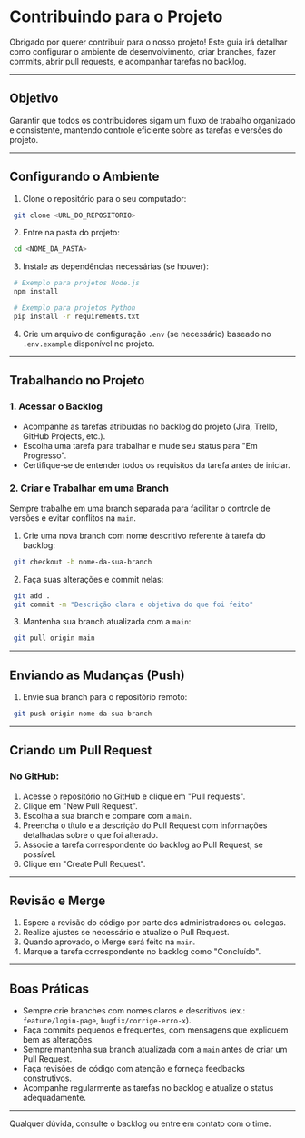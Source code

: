 
# Contribuindo para o Projeto

Obrigado por querer contribuir para o nosso projeto! Este guia irá detalhar como configurar o ambiente de desenvolvimento, criar branches, fazer commits, abrir pull requests, e acompanhar tarefas no backlog.

---

## Objetivo

Garantir que todos os contribuidores sigam um fluxo de trabalho organizado e consistente, mantendo controle eficiente sobre as tarefas e versões do projeto.

---

## Configurando o Ambiente

1. Clone o repositório para o seu computador:
```bash
 git clone <URL_DO_REPOSITORIO>
```

2. Entre na pasta do projeto:
```bash
 cd <NOME_DA_PASTA>
```

3. Instale as dependências necessárias (se houver):
```bash
 # Exemplo para projetos Node.js
 npm install

 # Exemplo para projetos Python
 pip install -r requirements.txt
```

4. Crie um arquivo de configuração `.env` (se necessário) baseado no `.env.example` disponível no projeto.

---

## Trabalhando no Projeto

### 1. Acessar o Backlog

- Acompanhe as tarefas atribuídas no backlog do projeto (Jira, Trello, GitHub Projects, etc.).
- Escolha uma tarefa para trabalhar e mude seu status para "Em Progresso".
- Certifique-se de entender todos os requisitos da tarefa antes de iniciar.

### 2. Criar e Trabalhar em uma Branch

Sempre trabalhe em uma branch separada para facilitar o controle de versões e evitar conflitos na `main`.

1. Crie uma nova branch com nome descritivo referente à tarefa do backlog:
```bash
 git checkout -b nome-da-sua-branch
```

2. Faça suas alterações e commit nelas:
```bash
 git add .
 git commit -m "Descrição clara e objetiva do que foi feito"
```

3. Mantenha sua branch atualizada com a `main`:
```bash
 git pull origin main
```

---

## Enviando as Mudanças (Push)

1. Envie sua branch para o repositório remoto:
```bash
 git push origin nome-da-sua-branch
```

---

## Criando um Pull Request

### No GitHub:

1. Acesse o repositório no GitHub e clique em "Pull requests".
2. Clique em "New Pull Request".
3. Escolha a sua branch e compare com a `main`.
4. Preencha o título e a descrição do Pull Request com informações detalhadas sobre o que foi alterado.
5. Associe a tarefa correspondente do backlog ao Pull Request, se possível.
6. Clique em "Create Pull Request".

---

## Revisão e Merge

1. Espere a revisão do código por parte dos administradores ou colegas.
2. Realize ajustes se necessário e atualize o Pull Request.
3. Quando aprovado, o Merge será feito na `main`.
4. Marque a tarefa correspondente no backlog como "Concluído".

---

## Boas Práticas

- Sempre crie branches com nomes claros e descritivos (ex.: `feature/login-page`, `bugfix/corrige-erro-x`).
- Faça commits pequenos e frequentes, com mensagens que expliquem bem as alterações.
- Sempre mantenha sua branch atualizada com a `main` antes de criar um Pull Request.
- Faça revisões de código com atenção e forneça feedbacks construtivos.
- Acompanhe regularmente as tarefas no backlog e atualize o status adequadamente.

---

Qualquer dúvida, consulte o backlog ou entre em contato com o time.
